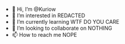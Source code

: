 - 👋 Hi, I’m @Kuriow
- 👀 I’m interested in REDACTED
- 🌱 I’m currently learning WTF DO YOU CARE
- 💞️ I’m looking to collaborate on NOTHING
- 📫 How to reach me NOPE

<!---
Kuriow/Kuriow is a ✨ special ✨ repository because its `README.md` (this file) appears on your GitHub profile.
You can click the Preview link to take a look at your changes.
--->
